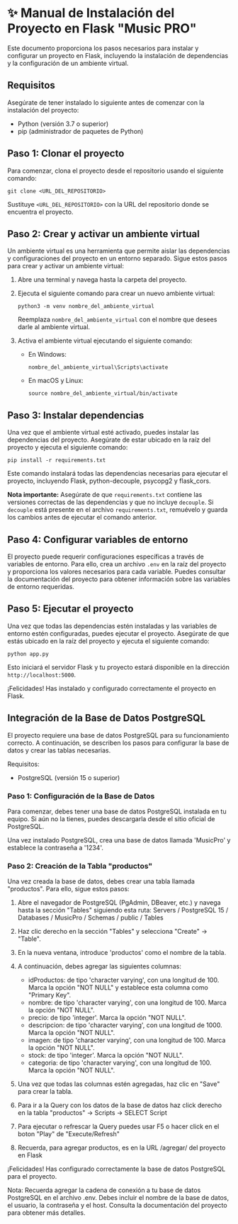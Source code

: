 # ✨ Manual de Instalación del Proyecto en Flask "Music PRO"

Este documento proporciona los pasos necesarios para instalar y configurar un proyecto en Flask, incluyendo la instalación de dependencias y la configuración de un ambiente virtual.

## Requisitos

Asegúrate de tener instalado lo siguiente antes de comenzar con la instalación del proyecto:

- Python (versión 3.7 o superior)
- pip (administrador de paquetes de Python)

## Paso 1: Clonar el proyecto

Para comenzar, clona el proyecto desde el repositorio usando el siguiente comando:

```
git clone <URL_DEL_REPOSITORIO>
```

Sustituye `<URL_DEL_REPOSITORIO>` con la URL del repositorio donde se encuentra el proyecto.

## Paso 2: Crear y activar un ambiente virtual

Un ambiente virtual es una herramienta que permite aislar las dependencias y configuraciones del proyecto en un entorno separado. Sigue estos pasos para crear y activar un ambiente virtual:

1. Abre una terminal y navega hasta la carpeta del proyecto.
2. Ejecuta el siguiente comando para crear un nuevo ambiente virtual:

   ```
   python3 -m venv nombre_del_ambiente_virtual
   ```

   Reemplaza `nombre_del_ambiente_virtual` con el nombre que desees darle al ambiente virtual.

3. Activa el ambiente virtual ejecutando el siguiente comando:

   - En Windows:

     ```
     nombre_del_ambiente_virtual\Scripts\activate
     ```

   - En macOS y Linux:

     ```
     source nombre_del_ambiente_virtual/bin/activate
     ```

## Paso 3: Instalar dependencias

Una vez que el ambiente virtual esté activado, puedes instalar las dependencias del proyecto. Asegúrate de estar ubicado en la raíz del proyecto y ejecuta el siguiente comando:

```
pip install -r requirements.txt
```

Este comando instalará todas las dependencias necesarias para ejecutar el proyecto, incluyendo Flask, python-decouple, psycopg2 y flask_cors.

**Nota importante:** Asegúrate de que `requirements.txt` contiene las versiones correctas de las dependencias y que no incluye `decouple`. Si `decouple` está presente en el archivo `requirements.txt`, remuévelo y guarda los cambios antes de ejecutar el comando anterior.

## Paso 4: Configurar variables de entorno

El proyecto puede requerir configuraciones específicas a través de variables de entorno. Para ello, crea un archivo `.env` en la raíz del proyecto y proporciona los valores necesarios para cada variable. Puedes consultar la documentación del proyecto para obtener información sobre las variables de entorno requeridas.

## Paso 5: Ejecutar el proyecto

Una vez que todas las dependencias estén instaladas y las variables de entorno estén configuradas, puedes ejecutar el proyecto. Asegúrate de que estás ubicado en la raíz del proyecto y ejecuta el siguiente comando:

```
python app.py
```

Esto iniciará el servidor Flask y tu proyecto estará disponible en la dirección `http://localhost:5000`.

¡Felicidades! Has instalado y configurado correctamente el proyecto en Flask.

## Integración de la Base de Datos PostgreSQL

El proyecto requiere una base de datos PostgreSQL para su funcionamiento correcto. A continuación, se describen los pasos para configurar la base de datos y crear las tablas necesarias.

Requisitos:

- PostgreSQL (versión 15 o superior)

### Paso 1: Configuración de la Base de Datos

Para comenzar, debes tener una base de datos PostgreSQL instalada en tu equipo. Si aún no la tienes, puedes descargarla desde el sitio oficial de PostgreSQL. 

Una vez instalado PostgreSQL, crea una base de datos llamada 'MusicPro' y establece la contraseña a '1234'. 

### Paso 2: Creación de la Tabla "productos"

Una vez creada la base de datos, debes crear una tabla llamada "productos". Para ello, sigue estos pasos:

1. Abre el navegador de PostgreSQL (PgAdmin, DBeaver, etc.) y navega hasta la sección "Tables" siguiendo esta ruta: Servers / PostgreSQL 15 / Databases / MusicPro / Schemas / public / Tables
2. Haz clic derecho en la sección "Tables" y selecciona "Create" -> "Table".
3. En la nueva ventana, introduce 'productos' como el nombre de la tabla.
4. A continuación, debes agregar las siguientes columnas:

   - idProductos: de tipo 'character varying', con una longitud de 100. Marca la opción "NOT NULL" y establece esta columna como "Primary Key".
   - nombre: de tipo 'character varying', con una longitud de 100. Marca la opción "NOT NULL".
   - precio: de tipo 'integer'. Marca la opción "NOT NULL".
   - descripcion: de tipo 'character varying', con una longitud de 1000. Marca la opción "NOT NULL".
   - imagen: de tipo 'character varying', con una longitud de 100. Marca la opción "NOT NULL".
   - stock: de tipo 'integer'. Marca la opción "NOT NULL".
   - categoria: de tipo 'character varying', con una longitud de 100. Marca la opción "NOT NULL".

5. Una vez que todas las columnas estén agregadas, haz clic en "Save" para crear la tabla.
6. Para ir a la Query con los datos de la base de datos haz click derecho en la tabla "productos" -> Scripts -> SELECT Script
7. Para ejecutar o refrescar la Query puedes usar F5 o hacer click en el boton "Play" de "Execute/Refresh"
8. Recuerda, para agregar productos, es en la URL /agregar/ del proyecto en Flask

¡Felicidades! Has configurado correctamente la base de datos PostgreSQL para el proyecto.

Nota: Recuerda agregar la cadena de conexión a tu base de datos PostgreSQL en el archivo .env. Debes incluir el nombre de la base de datos, el usuario, la contraseña y el host. Consulta la documentación del proyecto para obtener más detalles.

